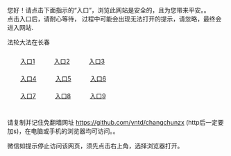 您好！请点击下面指示的“入口”，浏览此网站是安全的，且为您带来平安。。 <br/>
点击入口后，请耐心等待， 过程中可能会出现无法打开的提示，请忽略，最终会进入网站. </br>

法轮大法在长春<br/>
<div style="padding:10px"><a style="margin:20px" target="_blank" href="https://dun6jbj2q6rww.cloudfront.net/2Qpsp?fkjdqe" id="ccLink1" rel="nofollow">入口1</a> <a target="_blank" style="margin:20px" href="https://d2c0qfdeitbimr.cloudfront.net/2Qpsp?vhrvna" id="ccLink2" rel="nofollow">入口2</a> <a style="margin:20px" target="_blank" href="https://d3ppundprgyeny.cloudfront.net/2Qpsp?urddvsc" id="ccLink3" rel="nofollow">入口3</a></div>

<div style="padding:10px" ><a style="margin:20px" target="_blank" href="https://dun6jbj2q6rww.cloudfront.net/2Qpsp?fkjdqe" id="ccLink4" rel="nofollow">入口4</a> <a style="margin:20px" href="https://d2c0qfdeitbimr.cloudfront.net/2Qpsp?vhrvna" target="_blank" id="ccLink5" rel="nofollow">入口5</a> <a style="margin:20px" href="https://d3ppundprgyeny.cloudfront.net/2Qpsp?urddvsc" target="_blank" id="ccLink6" rel="nofollow">入口6</a></div>

<div style="padding:10px"><a style="margin:20px" target="_blank" href="https://dun6jbj2q6rww.cloudfront.net/2Qpsp?fkjdqe" id="ccLink7" rel="nofollow">入口7</a> <a style="margin:20px" href="https://d2c0qfdeitbimr.cloudfront.net/2Qpsp?vhrvna" target="_blank" id="ccLink8" rel="nofollow">入口8</a> <a style="margin:20px" target="_blank" href="https://d3ppundprgyeny.cloudfront.net/2Qpsp?urddvsc" id="ccLink9" rel="nofollow">入口9</a></div>

<br/>



请复制并记住免翻墙网址 https://github.com/yntd/changchunzx (http后一定要加s)，在电脑或手机的浏览器均可访问。。<br/>

微信如提示停止访问该网页，须先点击右上角，选择浏览器打开。
